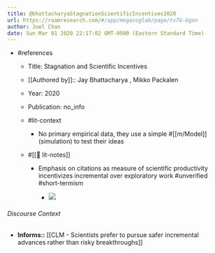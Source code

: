 ```yaml
---
title: @bhattacharyaStagnationScientificIncentives2020
url: https://roamresearch.com/#/app/megacoglab/page/tv7G-bgxn
author: Joel Chan
date: Sun Mar 01 2020 22:17:02 GMT-0500 (Eastern Standard Time)
---
```


- #references

    - Title: Stagnation and Scientific Incentives

    - [[Authored by]]::  Jay Bhattacharya ,  Mikko Packalen

    - Year: 2020

    - Publication: no_info

    - #lit-context

        - No primary empirical data, they use a simple #[[m/Model]] (simulation) to test their ideas

    - #[[📝 lit-notes]]

        - Emphasis on citations as measure of scientific productivity incentivizes incremental over exploratory work #unverified #short-termism

            - ![](https://firebasestorage.googleapis.com/v0/b/firescript-577a2.appspot.com/o/imgs%2Fapp%2Fmegacoglab%2FIHwEC6v-1C?alt=media&token=3ca55bee-2897-4efa-a268-e9f68d2a0033)

###### Discourse Context

- **Informs::** [[CLM - Scientists prefer to pursue safer incremental advances rather than risky breakthroughs]]
